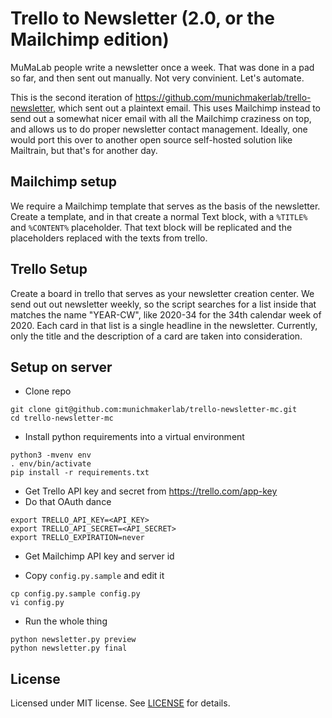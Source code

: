 # Trello to Newsletter (2.0, or the Mailchimp edition)

MuMaLab people write a newsletter once a week. That was done in a pad so far, and then sent out manually. Not very convinient. Let's automate.

This is the second iteration of https://github.com/munichmakerlab/trello-newsletter, which sent out a plaintext email. This uses Mailchimp instead to send out a somewhat nicer email with all the Mailchimp craziness on top, and allows us to do proper newsletter contact management. Ideally, one would port this over to another open source self-hosted solution like Mailtrain, but that's for another day.

## Mailchimp setup

We require a Mailchimp template that serves as the basis of the newsletter. Create a template, and in that create a normal Text block, with a ``%TITLE%`` and ``%CONTENT%`` placeholder. That text block will be replicated and the placeholders replaced with the texts from trello.

## Trello Setup

Create a board in trello that serves as your newsletter creation center. We send out out newsletter weekly, so the script searches for a list inside that matches the name "YEAR-CW", like 2020-34 for the 34th calendar week of 2020. Each card in that list is a single headline in the newsletter. Currently, only the title and the description of a card are taken into consideration.

## Setup on server
* Clone repo
```
git clone git@github.com:munichmakerlab/trello-newsletter-mc.git
cd trello-newsletter-mc
```

* Install python requirements into a virtual environment
```
python3 -mvenv env
. env/bin/activate
pip install -r requirements.txt
```

* Get Trello API key and secret from https://trello.com/app-key
* Do that OAuth dance
```
export TRELLO_API_KEY=<API_KEY>
export TRELLO_API_SECRET=<API_SECRET>
export TRELLO_EXPIRATION=never
```

* Get Mailchimp API key and server id

* Copy `config.py.sample` and edit it
```
cp config.py.sample config.py
vi config.py
```

* Run the whole thing
```
python newsletter.py preview
python newsletter.py final
```

## License
Licensed under MIT license. See [LICENSE](LICENSE) for details.
